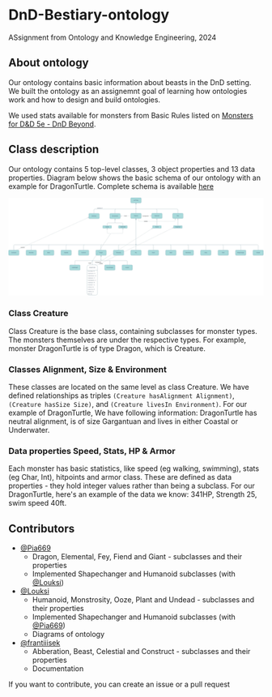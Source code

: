# DnD-Bestiary-ontology
ASsignment from Ontology and Knowledge Engineering, 2024

## About ontology
Our ontology contains basic information about beasts in the DnD setting. We built the ontology as an assignemnt goal of learning how ontologies work and how to design and build ontologies.

We used stats available for monsters from Basic Rules listed on [Monsters for D&D 5e - DnD Beyond](https://www.dndbeyond.com/monsters?filter-type=0&filter-search=&filter-cr-min=&filter-cr-max=&filter-armor-class-min=&filter-armor-class-max=&filter-average-hp-min=&filter-average-hp-max=&filter-is-legendary=&filter-is-mythic=&filter-has-lair=&filter-source=1&filter-partnered-content=f).

## Class description
Our ontology contains 5 top-level classes, 3 object properties and 13 data properties. Diagram below shows the basic schema of our ontology with an example for DragonTurtle. Complete schema is available [here](diagramme-p1.jpg)

![Diagram of ontology with an example for DragonTurtle](diagramme-p2.jpg)

### Class Creature
Class Creature is the base class, containing subclasses for monster types. The monsters themselves are under the respective types. For example, monster DragonTurtle is of type Dragon, which is Creature.

### Classes Alignment, Size & Environment
These classes are located on the same level as class Creature. We have defined relationships as triples `(Creature hasAlignment Alignment)`, `(Creature hasSize Size)`, and `(Creature livesIn Environment)`. For our example of DragonTurtle, We have following information: DragonTurtle has neutral alignment, is of size Gargantuan and lives in either Coastal or Underwater.

### Data properties Speed, Stats, HP & Armor
Each monster has basic statistics, like speed (eg walking, swimming), stats (eg Char, Int), hitpoints and armor class. These are defined as data properties - they hold integer values rather than being a subclass. For our DragonTurtle, here's an example of the data we know: 341HP, Strength 25, swim speed 40ft. 

## Contributors
- [@Pia669](https://github.com/Pia669)
  - Dragon, Elemental, Fey, Fiend and Giant - subclasses and their properties
  - Implemented Shapechanger and Humanoid subclasses (with [@Louksi](https://github.com/Louksi))
- [@Louksi](https://github.com/Louksi)
  - Humanoid, Monstrosity, Ooze, Plant and Undead - subclasses and their properties
  - Implemented Shapechanger and Humanoid subclasses (with [@Pia669](https://github.com/Pia669))
  - Diagrams of ontology
- [@frantiiisek](https://github.com/frantiiisek)
  - Abberation, Beast, Celestial and Construct - subclasses and their properties
  - Documentation

If you want to contribute, you can create an issue or a pull request
